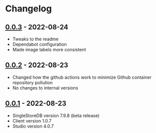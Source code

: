 # Changelog

## [0.0.3] - 2022-08-24

 - Tweaks to the readme
 - Dependabot configuration
 - Made image labels more consistent

## [0.0.2] - 2022-08-23

 - Changed how the github actions work to minimize Github container repository pollution
 - No changes to internal versions

## [0.0.1] - 2022-08-23

 - SingleStoreDB version 7.9.8 (beta release)
 - Client version 1.0.7
 - Studio version 4.0.7

[0.0.3]: https://github.com/singlestore-labs/singlestoredb-dev-image/compare/v0.0.2...v0.0.3
[0.0.2]: https://github.com/singlestore-labs/singlestoredb-dev-image/compare/v0.0.1...v0.0.2
[0.0.1]: https://github.com/singlestore-labs/singlestoredb-dev-image/releases/tag/v0.0.1